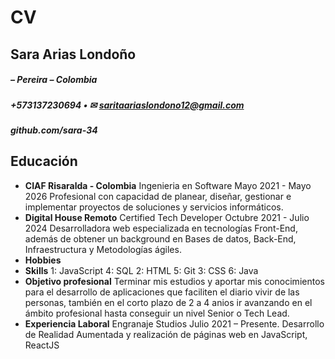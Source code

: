 # CV
## Sara Arias Londoño
##### – Pereira – Colombia
##### +573137230694 • ✉ saritaariaslondono12@gmail.com
##### github.com/sara-34
## Educación
- **CIAF Risaralda - Colombia**
Ingenieria en Software Mayo 2021 - Mayo 2026
Profesional con capacidad de planear, diseñar, gestionar e implementar proyectos de soluciones y servicios informáticos.
- **Digital House Remoto**
Certified Tech Developer Octubre 2021 - Julio 2024
Desarrolladora web especializada en tecnologías Front-End, además de obtener un background en Bases de datos,
Back-End, Infraestructura y Metodologías ágiles.
- **Hobbies**
- **Skills**
1: JavaScript 4: SQL
2: HTML 5: Git
3: CSS 6: Java
- **Objetivo profesional**
Terminar mis estudios y aportar mis conocimientos para el desarrollo de aplicaciones que faciliten el diario
vivir de las personas, también en el corto plazo de 2 a 4 anios ir avanzando en el ámbito profesional hasta
conseguir un nivel Senior o Tech Lead.
- **Experiencia Laboral**
Engranaje Studios Julio 2021 – Presente.
Desarrollo de Realidad Aumentada y realización de páginas web en JavaScript, ReactJS